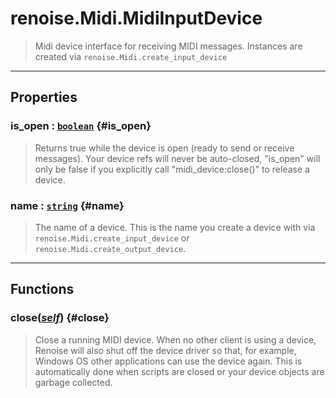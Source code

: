 # renoise.Midi.MidiInputDevice  
> Midi device interface for receiving MIDI messages.
> Instances are created via `renoise.Midi.create_input_device`  

<!-- toc -->
  

---  
## Properties
### is_open : [`boolean`](../../API/builtins/boolean.md) {#is_open}
> Returns true while the device is open (ready to send or receive messages).
> Your device refs will never be auto-closed, "is_open" will only be false if
> you explicitly call "midi_device:close()" to release a device.

### name : [`string`](../../API/builtins/string.md) {#name}
> The name of a device. This is the name you create a device with via
> `renoise.Midi.create_input_device` or `renoise.Midi.create_output_device`.

  

---  
## Functions
### close([*self*](../../API/builtins/self.md)) {#close}
> Close a running MIDI device. When no other client is using a device, Renoise
> will also shut off the device driver so that, for example, Windows OS other
> applications can use the device again. This is automatically done when
> scripts are closed or your device objects are garbage collected.  

